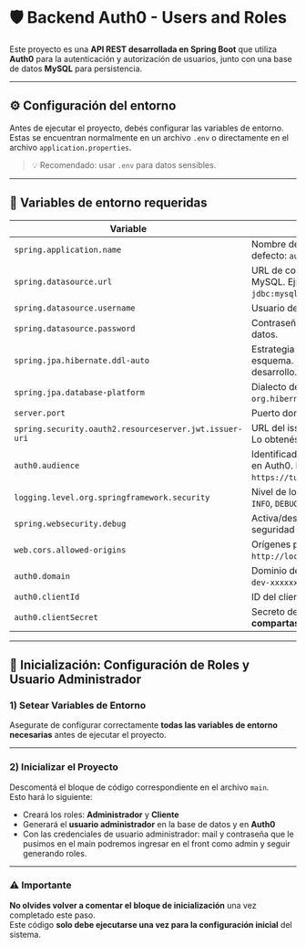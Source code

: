# 🛡️ Backend Auth0 - Users and Roles

Este proyecto es una **API REST desarrollada en Spring Boot** que utiliza **Auth0** para la autenticación y autorización de usuarios, junto con una base de datos **MySQL** para persistencia.

---

## ⚙️ Configuración del entorno

Antes de ejecutar el proyecto, debés configurar las variables de entorno.  
Estas se encuentran normalmente en un archivo `.env` o directamente en el archivo `application.properties`.  
> 💡 Recomendado: usar `.env` para datos sensibles.

---

## 🔐 Variables de entorno requeridas

| Variable                                      | Descripción                                                                 |
|----------------------------------------------|-----------------------------------------------------------------------------|
| `spring.application.name`                    | Nombre de la aplicación. Por defecto: `auth0UsersAndRoles`.                |
| `spring.datasource.url`                      | URL de conexión a la base de datos MySQL. Ej: `jdbc:mysql://localhost:3306/mp`. |
| `spring.datasource.username`                 | Usuario de la base de datos MySQL.                                         |
| `spring.datasource.password`                 | Contraseña del usuario de la base de datos.                                |
| `spring.jpa.hibernate.ddl-auto`              | Estrategia de actualización del esquema. Usá `update` para desarrollo.     |
| `spring.jpa.database-platform`               | Dialecto de Hibernate. Para MySQL: `org.hibernate.dialect.MySQLDialect`.   |
| `server.port`                                | Puerto donde corre la API. Ej: `8081`.                                     |
| `spring.security.oauth2.resourceserver.jwt.issuer-uri` | URL del issuer de tu tenant de Auth0. Lo obtenés en el panel de Auth0.    |
| `auth0.audience`                             | Identificador de la API configurada en Auth0. Ej: `https://tuApiIdentifier`.|
| `logging.level.org.springframework.security` | Nivel de log para Spring Security. Ej: `INFO`, `DEBUG`.                    |
| `spring.websecurity.debug`                   | Activa/desactiva el debug de seguridad web (`true` o `false`).             |
| `web.cors.allowed-origins`                   | Orígenes permitidos por CORS. Ej: `http://localhost:5173` (si usás Vite).  |
| `auth0.domain`                               | Dominio de tu tenant en Auth0. Ej: `dev-xxxxxxx.us.auth0.com`.             |
| `auth0.clientId`                             | ID del cliente OAuth (Auth0).                                              |
| `auth0.clientSecret`                         | Secreto del cliente OAuth (**NO lo compartas públicamente**).             |

---

## 🧩 Inicialización: Configuración de Roles y Usuario Administrador

### 1) Setear Variables de Entorno
Asegurate de configurar correctamente **todas las variables de entorno necesarias** antes de ejecutar el proyecto.

---

### 2) Inicializar el Proyecto
Descomentá el bloque de código correspondiente en el archivo `main`.  
Esto hará lo siguiente:

- Creará los roles: **Administrador** y **Cliente**
- Generará el **usuario administrador** en la base de datos y en **Auth0**
- Con las credenciales de usuario administrador: mail y contraseña que le pusimos en el main podremos ingresar en el front como admin y seguir generando roles.

---

### ⚠️ Importante
**No olvides volver a comentar el bloque de inicialización** una vez completado este paso.  
Este código **solo debe ejecutarse una vez para la configuración inicial** del sistema.



